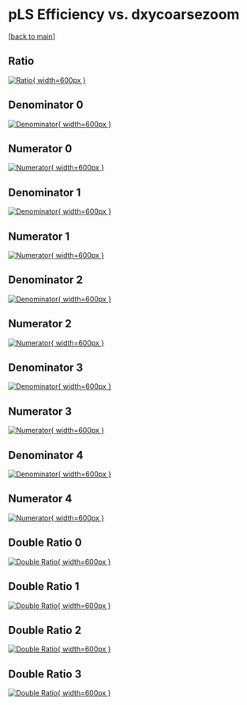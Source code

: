 # pLS Efficiency vs. dxycoarsezoom

[[back to main](./)]



## Ratio

[![Ratio](../mtv/var/pLS_base_321_1_eff_dxycoarsezoom.png){ width=600px }](../mtv/var/pLS_base_321_1_eff_dxycoarsezoom.pdf)

## Denominator 0

[![Denominator](../mtv/den/pLS_base_321_1_eff_dxycoarsezoom_den0.png){ width=600px }](../mtv/den/pLS_base_321_1_eff_dxycoarsezoom_den0.pdf)

## Numerator 0

[![Numerator](../mtv/num/pLS_base_321_1_eff_dxycoarsezoom_num0.png){ width=600px }](../mtv/num/pLS_base_321_1_eff_dxycoarsezoom_num0.pdf)

## Denominator 1

[![Denominator](../mtv/den/pLS_base_321_1_eff_dxycoarsezoom_den1.png){ width=600px }](../mtv/den/pLS_base_321_1_eff_dxycoarsezoom_den1.pdf)

## Numerator 1

[![Numerator](../mtv/num/pLS_base_321_1_eff_dxycoarsezoom_num1.png){ width=600px }](../mtv/num/pLS_base_321_1_eff_dxycoarsezoom_num1.pdf)

## Denominator 2

[![Denominator](../mtv/den/pLS_base_321_1_eff_dxycoarsezoom_den2.png){ width=600px }](../mtv/den/pLS_base_321_1_eff_dxycoarsezoom_den2.pdf)

## Numerator 2

[![Numerator](../mtv/num/pLS_base_321_1_eff_dxycoarsezoom_num2.png){ width=600px }](../mtv/num/pLS_base_321_1_eff_dxycoarsezoom_num2.pdf)

## Denominator 3

[![Denominator](../mtv/den/pLS_base_321_1_eff_dxycoarsezoom_den3.png){ width=600px }](../mtv/den/pLS_base_321_1_eff_dxycoarsezoom_den3.pdf)

## Numerator 3

[![Numerator](../mtv/num/pLS_base_321_1_eff_dxycoarsezoom_num3.png){ width=600px }](../mtv/num/pLS_base_321_1_eff_dxycoarsezoom_num3.pdf)

## Denominator 4

[![Denominator](../mtv/den/pLS_base_321_1_eff_dxycoarsezoom_den4.png){ width=600px }](../mtv/den/pLS_base_321_1_eff_dxycoarsezoom_den4.pdf)

## Numerator 4

[![Numerator](../mtv/num/pLS_base_321_1_eff_dxycoarsezoom_num4.png){ width=600px }](../mtv/num/pLS_base_321_1_eff_dxycoarsezoom_num4.pdf)

## Double Ratio 0

[![Double Ratio](../mtv/ratio/pLS_base_321_1_eff_dxycoarsezoom_ratio0.png){ width=600px }](../mtv/ratio/pLS_base_321_1_eff_dxycoarsezoom_ratio0.pdf)

## Double Ratio 1

[![Double Ratio](../mtv/ratio/pLS_base_321_1_eff_dxycoarsezoom_ratio1.png){ width=600px }](../mtv/ratio/pLS_base_321_1_eff_dxycoarsezoom_ratio1.pdf)

## Double Ratio 2

[![Double Ratio](../mtv/ratio/pLS_base_321_1_eff_dxycoarsezoom_ratio2.png){ width=600px }](../mtv/ratio/pLS_base_321_1_eff_dxycoarsezoom_ratio2.pdf)

## Double Ratio 3

[![Double Ratio](../mtv/ratio/pLS_base_321_1_eff_dxycoarsezoom_ratio3.png){ width=600px }](../mtv/ratio/pLS_base_321_1_eff_dxycoarsezoom_ratio3.pdf)

